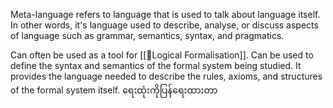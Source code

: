 Meta-language refers to language that is used to talk about language itself. In other words, it's language used to describe, analyse, or discuss aspects of language such as grammar, semantics, syntax, and pragmatics.

Can often be used as a tool for [[🧩Logical Formalisation]].
Can be used to define the syntax and semantics of the formal system being studied.
It provides the language needed to describe the rules, axioms, and structures of the formal system itself.
ရေးထုံးကိုပြန်ရေးထားတာ